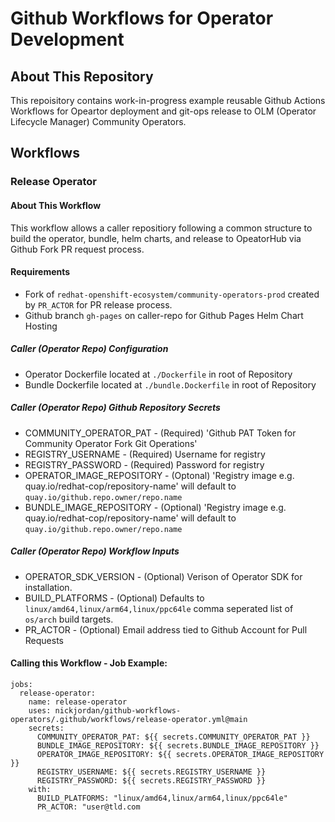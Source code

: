 # Github Workflows for Operator Development
## About This Repository
This repoisitory contains work-in-progress example reusable Github Actions Workflows for Opeartor deployment and git-ops release to OLM (Operator Lifecycle Manager) Community Operators.
## Workflows 
### Release Operator 
#### About This  Workflow 
This workflow allows a caller repositiory following a common structure to build the operator, bundle, helm charts, and release to OpeatorHub via Github Fork PR request process.
#### Requirements 
* Fork of ```redhat-openshift-ecosystem/community-operators-prod``` created by ```PR_ACTOR``` for PR release process.
* Github branch ```gh-pages``` on caller-repo for Github Pages Helm Chart Hosting
##### Caller (Operator Repo) Configuration 
* Operator Dockerfile located at ```./Dockerfile``` in root of Repository
* Bundle Dockerfile located at ```./bundle.Dockerfile``` in root of Repository
##### Caller (Operator Repo) Github Repository Secrets
* COMMUNITY_OPERATOR_PAT - (Required) 'Github PAT Token for Community Operator Fork Git Operations'
* REGISTRY_USERNAME - (Required) Username for registry
* REGISTRY_PASSWORD - (Required) Password for registry
* OPERATOR_IMAGE_REPOSITORY - (Optonal) 'Registry image e.g. quay.io/redhat-cop/repository-name' will default to ```quay.io/github.repo.owner/repo.name```
* BUNDLE_IMAGE_REPOSITORY - (Optional) 'Registry image e.g. quay.io/redhat-cop/repository-name' will default to ```quay.io/github.repo.owner/repo.name```

##### Caller (Operator Repo) Workflow Inputs
* OPERATOR_SDK_VERSION - (Optional) Verison of Operator SDK for installation.
* BUILD_PLATFORMS - (Optional) Defaults to ```linux/amd64,linux/arm64,linux/ppc64le``` comma seperated list of ```os/arch``` build targets.
* PR_ACTOR - (Optional) Email address tied to Github Account for Pull Requests

#### Calling this Workflow - Job Example:
```
jobs:
  release-operator:
    name: release-operator
    uses: nickjordan/github-workflows-operators/.github/workflows/release-operator.yml@main
    secrets: 
      COMMUNITY_OPERATOR_PAT: ${{ secrets.COMMUNITY_OPERATOR_PAT }}
      BUNDLE_IMAGE_REPOSITORY: ${{ secrets.BUNDLE_IMAGE_REPOSITORY }}
      OPERATOR_IMAGE_REPOSITORY: ${{ secrets.OPERATOR_IMAGE_REPOSITORY }}
      REGISTRY_USERNAME: ${{ secrets.REGISTRY_USERNAME }}
      REGISTRY_PASSWORD: ${{ secrets.REGISTRY_PASSWORD }}
    with: 
      BUILD_PLATFORMS: "linux/amd64,linux/arm64,linux/ppc64le"
      PR_ACTOR: "user@tld.com
```



